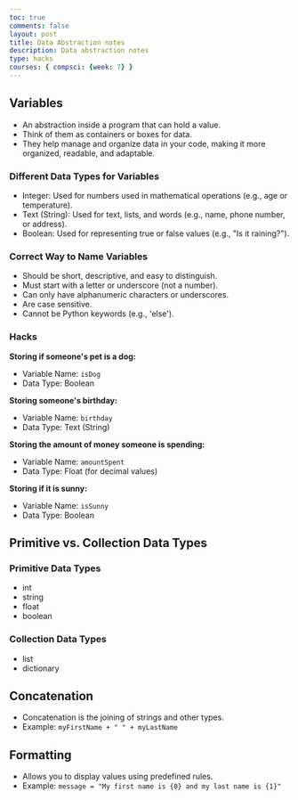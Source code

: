 ```yaml
---
toc: true
comments: false
layout: post
title: Data Abstraction notes
description: Data abstraction notes
type: hacks
courses: { compsci: {week: 7} }
---
```

## Variables

- An abstraction inside a program that can hold a value.
- Think of them as containers or boxes for data.
- They help manage and organize data in your code, making it more organized, readable, and adaptable.

### Different Data Types for Variables

- Integer: Used for numbers used in mathematical operations (e.g., age or temperature).
- Text (String): Used for text, lists, and words (e.g., name, phone number, or address).
- Boolean: Used for representing true or false values (e.g., "Is it raining?").

### Correct Way to Name Variables

- Should be short, descriptive, and easy to distinguish.
- Must start with a letter or underscore (not a number).
- Can only have alphanumeric characters or underscores.
- Are case sensitive.
- Cannot be Python keywords (e.g., 'else').

### Hacks

**Storing if someone's pet is a dog:**

- Variable Name: `isDog`
- Data Type: Boolean

**Storing someone's birthday:**

- Variable Name: `birthday`
- Data Type: Text (String)

**Storing the amount of money someone is spending:**

- Variable Name: `amountSpent`
- Data Type: Float (for decimal values)

**Storing if it is sunny:**

- Variable Name: `isSunny`
- Data Type: Boolean


## Primitive vs. Collection Data Types

### Primitive Data Types

- int
- string
- float
- boolean

### Collection Data Types

- list
- dictionary

## Concatenation

- Concatenation is the joining of strings and other types.
- Example: `myFirstName + " " + myLastName`

## Formatting

- Allows you to display values using predefined rules.
- Example: `message = "My first name is {0} and my last name is {1}"`

